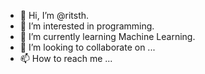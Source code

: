 - 👋 Hi, I’m @ritsth.
- 👀 I’m interested in programming.
- 🌱 I’m currently learning Machine Learning.
- 💞️ I’m looking to collaborate on ...
- 📫 How to reach me ...

<!---
ritsth/ritsth is a ✨ special ✨ repository because its `README.md` (this file) appears on your GitHub profile.
You can click the Preview link to take a look at your changes.
--->
